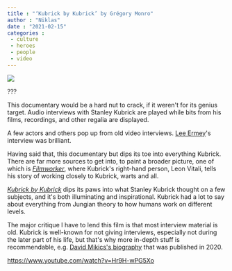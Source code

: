 ```yaml
---
title : "‘Kubrick by Kubrick’ by Grégory Monro"
author : "Niklas"
date : "2021-02-15"
categories : 
 - culture
 - heroes
 - people
 - video
---
```


![](https://niklasblog.com/wp-content/kubrickk.jpg)

???

This documentary would be a hard nut to crack, if it weren't for its genius target. Audio interviews with Stanley Kubrick are played while bits from his films, recordings, and other regalia are displayed.

A few actors and others pop up from old video interviews. [Lee Ermey](https://letterboxd.com/actor/r-lee-ermey/)'s interview was brilliant.

Having said that, this documentary but dips its toe into everything Kubrick. There are far more sources to get into, to paint a broader picture, one of which is _[Filmworker](https://letterboxd.com/film/filmworker/)_, where Kubrick's right-hand person, Leon Vitali, tells his story of working closely to Kubrick, warts and all.

_[Kubrick by Kubrick](https://letterboxd.com/film/kubrick-by-kubrick/)_ dips its paws into what Stanley Kubrick thought on a few subjects, and it's both illuminating and inspirational. Kubrick had a lot to say about everything from Jungian theory to how humans work on different levels.

The major critique I have to lend this film is that most interview material is old. Kubrick is well-known for not giving interviews, especially not during the later part of his life, but that's why more in-depth stuff is recommendable, e.g. [David Mikics's biography](https://www.thetimes.co.uk/article/stanley-kubrick-american-filmmaker-by-david-mikics-review-dwdhhqv8n) that was published in 2020.

https://www.youtube.com/watch?v=Hr9H-wPG5Xo

